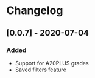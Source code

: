 # Changelog

## [0.0.7] - 2020-07-04

### Added

 - Support for A20PLUS grades
 - Saved filters feature
